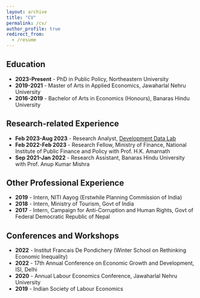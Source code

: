 ```yaml
---
layout: archive
title: "CV"
permalink: /cv/
author_profile: true
redirect_from:
  - /resume
---
```



## Education

- **2023-Present** - PhD in Public Policy, Northeastern University
- **2019-2021** - Master of Arts in Applied Economics, Jawaharlal Nehru University
- **2016-2019** - Bachelor of Arts in Economics (Honours), Banaras Hindu University

## Research-related Experience

- **Feb 2023-Aug 2023** - Research Analyst,  [Development Data Lab](https://www.devdatalab.org/shrug_download/)
- **Feb 2022-Feb 2023** - Research Fellow, Ministry of Finance, National Institute of Public Finance and Policy with Prof. H.K. Amarnath
- **Sep 2021-Jan 2022** - Research Assistant, Banaras Hindu University with Prof. Anup Kumar Mishra

## Other Professional Experience

- **2019** - Intern, NITI Aayog (Erstwhile Planning Commission of India)
- **2018** - Intern, Ministry of Tourism, Govt of India
- **2017** - Intern, Campaign for Anti-Corruption and Human Rights, Govt of Federal Democratic Republic of Nepal

## Conferences and Workshops

- **2022** - Institut Francais De Pondichery (Winter School on Rethinking Economic Inequality)
- **2022** - 17th Annual Conference on Economic Growth and Development, ISI, Delhi
- **2020** - Annual Labour Economics Conference, Jawaharlal Nehru University
- **2019** - Indian Society of Labour Economics
